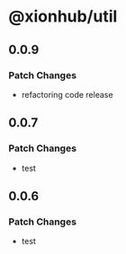 # @xionhub/util

## 0.0.9

### Patch Changes

- refactoring code release

## 0.0.7

### Patch Changes

- test

## 0.0.6

### Patch Changes

- test
